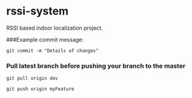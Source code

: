 rssi-system
===========

RSSI based indoor localization project.

###Example commit message:

	git commit -m "Details of changes"
	
### Pull latest branch before pushing your branch to the master
	
	git pull origin dev
	
	git push origin myFeature


	



